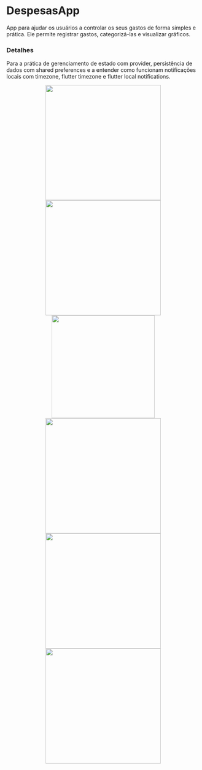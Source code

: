 # DespesasApp

App para ajudar os usuários a controlar os seus gastos de forma simples e prática. Ele permite registrar gastos, categorizá-las e visualizar gráficos.

### Detalhes

Para a prática de gerenciamento de estado com provider, persistência de dados com shared preferences e a entender como funcionam notificações locais com timezone, flutter timezone e flutter local notifications.

<div align="center">
  <img src="https://github.com/JhonnataC/app_despesas_pessoais/assets/110948814/4c476cb1-cefa-4cb1-bb78-201d191a617a" width="300px" />
  <img src="https://github.com/JhonnataC/app_despesas_pessoais/assets/110948814/84311399-9307-49ab-8141-99c48e1f833f" width="300px" />
  <img src="https://github.com/JhonnataC/app_despesas_pessoais/assets/110948814/201e06c3-8368-4cb7-afc7-20bdb7b7429c" width="268px" />
</div>
<div align="center">
  <img src="https://github.com/JhonnataC/app_despesas_pessoais/assets/110948814/f8214064-2139-418f-ab60-995729ffd26c" width="300px" />
  <img src="https://github.com/JhonnataC/app_despesas_pessoais/assets/110948814/ce4c74d7-4a9b-4f20-aa85-5d88f8a52279" width="300px" />
  <img src="https://github.com/JhonnataC/app_despesas_pessoais/assets/110948814/45009729-fb43-4a2d-88f4-16a2aa709326" width="300px" />
</div>
